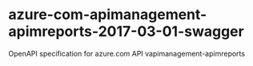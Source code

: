 # azure-com-apimanagement-apimreports-2017-03-01-swagger
OpenAPI specification for azure.com API vapimanagement-apimreports
